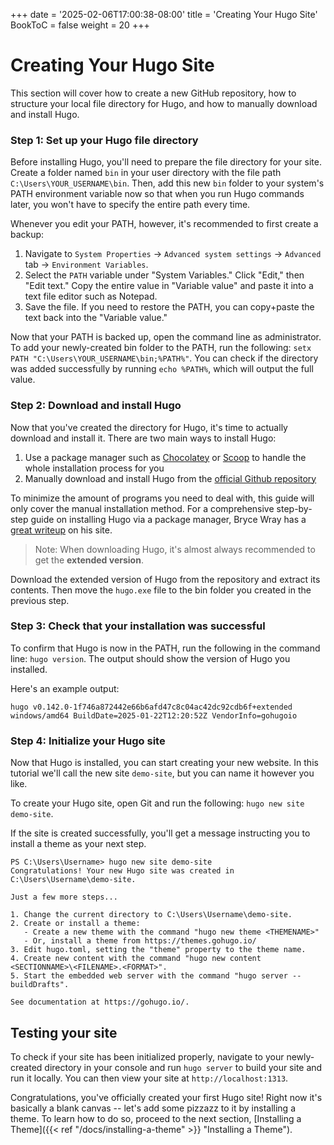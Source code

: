 +++
date = '2025-02-06T17:00:38-08:00'
title = 'Creating Your Hugo Site'
BookToC = false
weight = 20
+++
# Creating Your Hugo Site

This section will cover how to create a new GitHub repository, how to structure your local file directory for Hugo, and how to manually download and install Hugo.

### Step 1: Set up your Hugo file directory

Before installing Hugo, you'll need to prepare the file directory for your site. Create a folder named `bin` in your user directory with the file path `C:\Users\YOUR_USERNAME\bin`. Then, add this new `bin` folder to your system's PATH environment variable now so that when you run Hugo commands later, you won't have to specify the entire path every time.

Whenever you edit your PATH, however, it's recommended to first create a backup:

 1. Navigate to `System Properties` -> `Advanced system settings` -> `Advanced` tab -> `Environment Variables`.
 2. Select the `PATH` variable under "System Variables." Click "Edit," then "Edit text." Copy the entire value in "Variable value" and paste it into a text file editor such as Notepad.
 3. Save the file. If you need to restore the PATH, you can copy+paste the text back into the "Variable value."

 Now that your PATH is backed up, open the command line as administrator. To add your newly-created bin folder to the PATH, run the following: 
 `setx PATH "C:\Users\YOUR_USERNAME\bin;%PATH%"`. You can check if the directory was added successfully by running `echo %PATH%`, which will output the full value.

### Step 2: Download and install Hugo

Now that you've created the directory for Hugo, it's time to actually download and install it. There are two main ways to install Hugo:

 1. Use a package manager such as [Chocolatey](https://chocolatey.org/) or [Scoop](https://scoop.sh/) to handle the whole installation process for you
 2. Manually download and install Hugo from the [official Github repository](https://github.com/gohugoio/hugo/releases/tag/v0.142.0)
 
 To minimize the amount of programs you need to deal with, this guide will only cover the manual installation method. For a comprehensive step-by-step guide on installing Hugo via a package manager, Bryce Wray has a [great writeup](https://www.brycewray.com/posts/2022/07/really-getting-started-hugo/) on his site.

> Note: When downloading Hugo, it's almost always recommended to get the **extended version**.

Download the extended version of Hugo from the repository and extract its contents. Then move the `hugo.exe` file to the bin folder you created in the previous step.

### Step 3: Check that your installation was successful

To confirm that Hugo is now in the PATH, run the following in the command line: `hugo version`. The output should show the version of Hugo you installed.

Here's an example output:

```pseudo
hugo v0.142.0-1f746a872442e66b6afd47c8c04ac42dc92cdb6f+extended windows/amd64 BuildDate=2025-01-22T12:20:52Z VendorInfo=gohugoio
```

### Step 4: Initialize your Hugo site

Now that Hugo is installed, you can start creating your new website. In this tutorial we'll call the new site `demo-site`, but you can name it however you like.

To create your Hugo site, open Git and run the following: `hugo new site demo-site`.

If the site is created successfully, you'll get a message instructing you to install a theme as your next step.

```pseudo
PS C:\Users\Username> hugo new site demo-site
Congratulations! Your new Hugo site was created in C:\Users\Username\demo-site.

Just a few more steps...

1. Change the current directory to C:\Users\Username\demo-site.
2. Create or install a theme:
   - Create a new theme with the command "hugo new theme <THEMENAME>"
   - Or, install a theme from https://themes.gohugo.io/
3. Edit hugo.toml, setting the "theme" property to the theme name.
4. Create new content with the command "hugo new content <SECTIONNAME>\<FILENAME>.<FORMAT>".
5. Start the embedded web server with the command "hugo server --buildDrafts".

See documentation at https://gohugo.io/.
```

## Testing your site

To check if your site has been initialized properly, navigate to your newly-created directory in your console and run `hugo server` to build your site and run it locally. You can then view your site at `http://localhost:1313`.

Congratulations, you've officially created your first Hugo site! Right now it's basically a blank canvas -- let's add some pizzazz to it by installing a theme. To learn how to do so, proceed to the next section, [Installing a Theme]({{< ref "/docs/installing-a-theme" >}} "Installing a Theme").